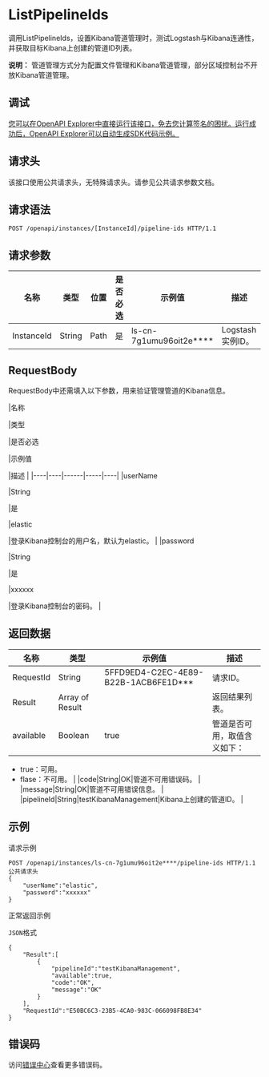 # ListPipelineIds

调用ListPipelineIds，设置Kibana管道管理时，测试Logstash与Kibana连通性，并获取目标Kibana上创建的管道ID列表。

**说明：** 管道管理方式分为配置文件管理和Kibana管道管理，部分区域控制台不开放Kibana管道管理。

## 调试

[您可以在OpenAPI Explorer中直接运行该接口，免去您计算签名的困扰。运行成功后，OpenAPI Explorer可以自动生成SDK代码示例。](https://api.aliyun.com/#product=elasticsearch&api=ListPipelineIds&type=ROA&version=2017-06-13)

## 请求头

该接口使用公共请求头，无特殊请求头。请参见公共请求参数文档。

## 请求语法

```
POST /openapi/instances/[InstanceId]/pipeline-ids HTTP/1.1
```

## 请求参数

|名称|类型|位置|是否必选|示例值|描述|
|--|--|--|----|---|--|
|InstanceId|String|Path|是|ls-cn-7g1umu96oit2e\*\*\*\*|Logstash实例ID。 |

## RequestBody

RequestBody中还需填入以下参数，用来验证管理管道的Kibana信息。

|名称

|类型

|是否必选

|示例值

|描述 |
|----|----|------|-----|----|
|userName

|String

|是

|elastic

|登录Kibana控制台的用户名，默认为elastic。 |
|password

|String

|是

|xxxxxx

|登录Kibana控制台的密码。 |

## 返回数据

|名称|类型|示例值|描述|
|--|--|---|--|
|RequestId|String|5FFD9ED4-C2EC-4E89-B22B-1ACB6FE1D\*\*\*|请求ID。 |
|Result|Array of Result| |返回结果列表。 |
|available|Boolean|true|管道是否可用，取值含义如下：

 -   true：可用。
-   flase：不可用。 |
|code|String|OK|管道不可用错误码。 |
|message|String|OK|管道不可用错误信息。 |
|pipelineId|String|testKibanaManagement|Kibana上创建的管道ID。 |

## 示例

请求示例

```
POST /openapi/instances/ls-cn-7g1umu96oit2e****/pipeline-ids HTTP/1.1
公共请求头
{
    "userName":"elastic",
    "password":"xxxxxx"
}
```

正常返回示例

`JSON`格式

```
{
    "Result":[
        {
            "pipelineId":"testKibanaManagement",
            "available":true,
            "code":"OK",
            "message":"OK"
        }
    ],
    "RequestId":"E50BC6C3-23B5-4CA0-983C-066098FB8E34"
}
```

## 错误码

访问[错误中心](https://error-center.aliyun.com/status/product/elasticsearch)查看更多错误码。


